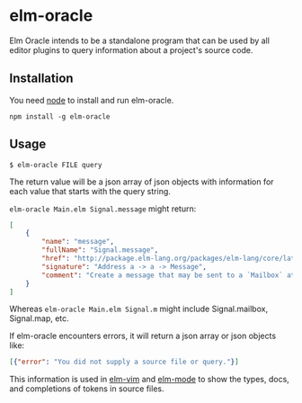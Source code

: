 # elm-oracle

Elm Oracle intends to be a standalone program that can be used by all editor plugins to query information about a project's source code.

## Installation

You need [node](http://nodejs.org) to install and run elm-oracle.

```
npm install -g elm-oracle
```

## Usage

```
$ elm-oracle FILE query
```

The return value will be a json array of json objects with information for each value that starts with the query string.

`elm-oracle Main.elm Signal.message` might return:

```json
[
    {
        "name": "message",
        "fullName": "Signal.message",
        "href": "http://package.elm-lang.org/packages/elm-lang/core/latest/Signal#message",
        "signature": "Address a -> a -> Message",
        "comment": "Create a message that may be sent to a `Mailbox` at a later time.\n\nMost importantly, this lets us create APIs that can send values to ports\n*without* allowing people to run arbitrary tasks."
    }
]
```

Whereas `elm-oracle Main.elm Signal.m` might include Signal.mailbox, Signal.map, etc.

If elm-oracle encounters errors, it will return a json array or json objects like:

```json
[{"error": "You did not supply a source file or query."}]
```

This information is used in [elm-vim](http://github.com/elmcast/elm-vim) and [elm-mode](https://github.com/jcollard/elm-mode) to show the types, docs, and completions of tokens in source files.
